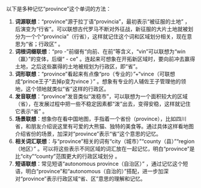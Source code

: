 以下是多种记忆“province”这个单词的方法：
1. **词源联想**：“province”源于拉丁语“provincia”，最初表示“被征服的土地” ，后演变为“行省”。可以联想古代罗马不断对外征战，新征服的大片土地就被划分为一个个“provincia”（行省），这样就记住这个词和区域划分相关，现在意思为“省；行政区” 。
2. **词根词缀联想**：“pro -”前缀有“向前、在前”等含义，“vin”可以联想为“win（赢）”的变体，后缀“ - ce” 。连起来可想象在开拓新区域时，要向前冲去赢得土地，之后这些赢得的土地被规划为行政区，即“省”。
3. **词形联想**：“province”看起来有点像“pro（专业的）”+“vince（可联想成“prince王子”去掉p变为vince ）” 。想象有专业的人辅佐王子管理他的领地，这个领地就类似“省”这样的行政区。
4. **发音联想**：“province”发音类似“泼稳市”，可以联想为一个面积较大的区域（省），在发展过程中把一些不稳定因素都“泼”出去，变得安稳，这样就记住它表示“省” 。
5. **场景联想**：想象你在看中国地图，手指着一个省份（province），比如四川省，和朋友介绍说这里有可爱的大熊猫、独特的美食等。通过具体这样看地图介绍省份的场景，加深对“province”表示“省”这个意思的记忆。
6. **相关词汇联想**：与“province”相关的词有“city（城市）”“county（县）”“region（地区）” 。可以将这些表示不同区域的词汇放在一起记忆，明白“province”是比“city”“county”范围更大的行政区域划分 。
7. **短语联想**：常见短语“autonomous province（自治区）” ，通过记忆这个短语，明白“province”和“autonomous（自治的）”搭配，进一步加深对“province”表示行政区域“省、区”意思的理解和记忆。 